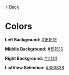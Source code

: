 [<-Back](/Index.md)
# Colors

**Left Background:** <u>#1E1E1E</u>

**Middle Background:** <u>#151515</u>

**Right Background:** <u>#111111</u>

**ListView Selection:** <u>#383838</u>
